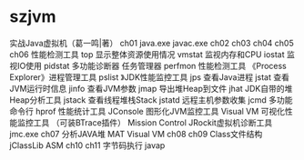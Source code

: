 # szjvm
实战Java虚拟机（葛一鸣|著）
ch01
java.exe
javac.exe
ch02
ch03
ch04
ch05
ch06 性能检测工具
top 显示整体资源使用情况
vmstat 监视内存和CPU
iostat 监视IO使用
pidstat 多功能诊断器
任务管理器
perfmon 性能检测工具
《Process Explorer》进程管理工具
pslist
》JDK性能监控工具
jps 查看Java进程
jstat 查看JVM运行时信息
jinfo 查看JVM参数
jmap 导出堆Heap到文件
jhat JDK自带的堆Heap分析工具
jstack 查看线程堆栈Stack
jstatd 远程主机参数收集
jcmd 多功能命令行
hprof 性能统计工具
JConsole 图形化JVM监控工具
Visual VM 可视化性能监控工具 （可装BTrace插件）
Mission Control JRockit虚拟机诊断工具 jmc.exe
ch07 分析JAVA堆
MAT
Visual VM
ch08
ch09 Class文件结构
jClassLib
ASM
ch10
ch11 字节码执行
javap